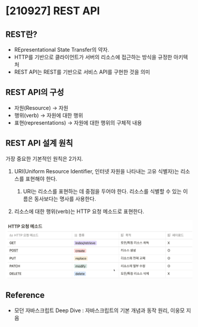 # [210927] REST API

## REST란?

- REpresentational State Transfer의 약자.
- HTTP를 기반으로 클라이언트가 서버의 리소스에 접근하는 방식을 규정한 아키텍처
- REST API는 REST를 기반으로 서비스 API를 구현한 것을 의미

## REST API의 구성

- 자원(Resource) → 자원
- 행위(verb) → 자원에 대한 행위
- 표현(representations) → 자원에 대한 행위의 구체적 내용

## REST API 설계 원칙

가장 중요한 기본적인 원칙은 2가지.

1. URI(Uniform Resource Identifier, 인터넷 자원을 나타내는 고유 식별자)는 리소스를 표현해야 한다.
    1. URI는 리소스를 표현하는 데 중점을 두어야 한다. 리소스를 식별할 수 있는 이름은 동사보다는 명사를 사용한다.

1. 리소스에 대한 행위(verb)는 HTTP 요청 메소드로 표현한다.

![Untitled](./%5B210927%5D-REST%20API/Untitled.png)

## Reference

- 모던 자바스크립트 Deep Dive : 자바스크립트의 기본 개념과 동작 원리, 이웅모 지음
